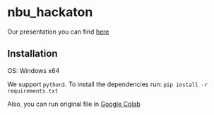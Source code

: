 # nbu_hackaton
Our presentation you can find [here](presentation.pdf)

## Installation
OS: Windows x64

We support `python3`. To install the dependencies run:
`pip install -r requirements.txt`

Also, you can run original file in [Google Colab](https://colab.research.google.com/drive/1wWAqMbwilv19Djjt15GPixiJBM80ePyL)
